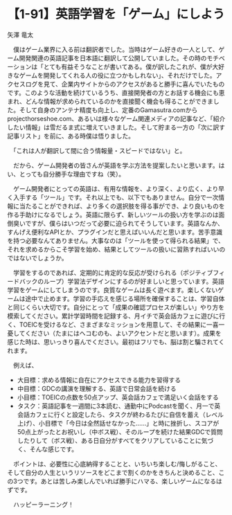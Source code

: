 # 【1-91】英語学習を「ゲーム」にしよう

<div class="author">矢澤 竜太</div>

　僕はゲーム業界に入る前は翻訳者でした。当時はゲーム好きの一人として、ゲーム開発関連の英語記事を日本語に翻訳して公開していました。その時のモチベーションは「とても有益そうなことが書いてある。僕が訳したこれが、僕が大好きなゲームを開発してくれる人の役に立つかもしれない」、それだけでした。アクセスログを見て、企業内サイトからのアクセスがあると勝手に喜んでいたものです。このような活動を続けているうち、直接開発者の方とお話する機会にも恵まれ、どんな情報が求められているのかを直接聞く機会も得ることができました。そして自身のアンテナ精度も向上し、定番のGamasutra.comからprojecthorseshoe.com、あるいは様々なゲーム関連メディアの記事など、「紹介したい情報」は雪だるま式に増えていきました。そして貯まる一方の「次に訳す記事リスト」を前に、ある時僕は悟りました。

　「これは人が翻訳して間に合う情報量・スピードではない」と。

　だから、ゲーム開発者の皆さんが英語を学ぶ方法を提案したいと思います。はい、とっても自分勝手な理由ですね（笑）。

　ゲーム開発者にとっての英語は、有用な情報を、より深く、より広く、より早く入手する「ツール」です。それ以上でも、以下でもありません。自分で一次情報に当たることができれば、より多くの選択肢を得る事ができ、より良いものを作る手助けになるでしょう。英語に限らず、新しいツールの扱い方を学ぶのは面倒臭いですが、僕らはいつだって必要に迫られてそうしています。英語なんか、すんげえ便利なAPIとか、プラグインだと思えばいいんだと思います。苦手意識を持つ必要なんてありません。大事なのは「ツールを使って得られる結果」で、それを求めるからこそ学習を始め、結果としてツールの扱いに習熟すればいいのではないでしょうか。

　学習をするのであれば、定期的に肯定的な反応が受けられる（ポジティブフィードバックのループ）学習法デザインにするのが好ましいと思っています。英語学習をゲームにしてしまうのです。良質なゲームは長く遊べます。楽しくないゲームは途中で止めます。学習の手応えを感じる場所を確保することは、学習自体と同じくらい大切です。自分にとって「成果の確認プロセスが楽しい」やり方を模索してください。累計学習時間を記録する、月イチで英会話カフェに遊びに行く、TOEICを受けるなど、さまざまなミッションを用意して、その結果に一喜一憂してください（たまにはヘコむのも、よいアクセントだと思います）。成果を感じた時は、思いっきり喜んでください。最初はフリでも、脳は割と騙されてくれます。

　例えば、

* 大目標：求める情報に自在にアクセスできる能力を習得する
* 中目標：GDCの講演を理解する、英語で日常会話を続ける
* 小目標：TOEICの点数を50点アップ、英会話カフェで満足いく会話をする
* タスク：英語記事を一週間に3本読む、通勤中にPodcastを聞く、月一で英会話カフェに行くと設定したら、タスクが終わるたびに自信を蓄え（レベル上げ）、小目標で「今日は全然話せなかった……」と時に挫折し、スコアが50点上がったとお祝いし（中ボス戦）、そのループを続けた結果GDCで質問したりして（ボス戦）、ある日自分がすべてをクリアしていることに気づく、そんな感じです。

　ポイントは、必要性に心底納得することと、いちいち楽しむ/悔しがること、そして自分の人生というリソースをどこまで割くのかをきちんと決めること、この3つです。あとは苦しみ楽しんでいれば勝手にハマる、楽しいゲームになるはずです。

　ハッピーラーニング！
 